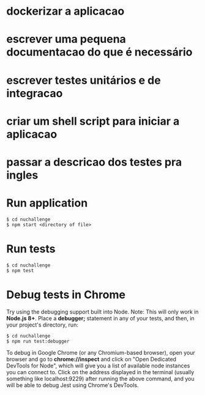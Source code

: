# dockerizar a aplicacao
# escrever uma pequena documentacao do que é necessário
# escrever testes unitários e de integracao
# criar um shell script para iniciar a aplicacao
# passar a descricao dos testes pra ingles

# Run application
```
$ cd nuchallenge
$ npm start <directory of file>
```

# Run tests
```
$ cd nuchallenge
$ npm test
```

# Debug tests in Chrome

Try using the debugging support built into Node. Note: This will only work in **Node.js 8+**.
Place a **debugger;** statement in any of your tests, and then, in your project's directory, run:

```
$ cd nuchallenge
$ npm run test:debugger
```

To debug in Google Chrome (or any Chromium-based browser), open your browser and go to **chrome://inspect** and click on "Open Dedicated DevTools for Node", which will give you a list of available node instances you can connect to. Click on the address displayed in the terminal (usually something like localhost:9229) after running the above command, and you will be able to debug Jest using Chrome's DevTools.